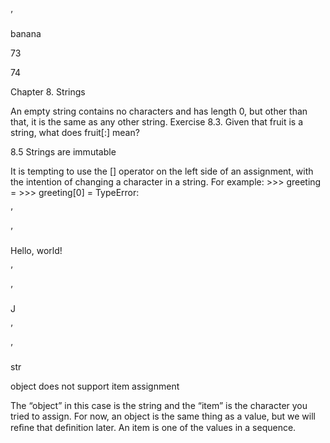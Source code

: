 ’

banana

73

74

Chapter 8. Strings

An empty string contains no characters and has length 0, but other than that, it is the same as any other string. Exercise 8.3. Given that fruit is a string, what does fruit[:] mean?

8.5 Strings are immutable

It is tempting to use the [] operator on the left side of an assignment, with the intention of changing a character in a string. For example: >>> greeting = >>> greeting[0] = TypeError:

’

’

Hello, world!

’

’

J

’

’

str

object does not support item assignment

The “object” in this case is the string and the “item” is the character you tried to assign. For now, an object is the same thing as a value, but we will reﬁne that deﬁnition later. An item is one of the values in a sequence.